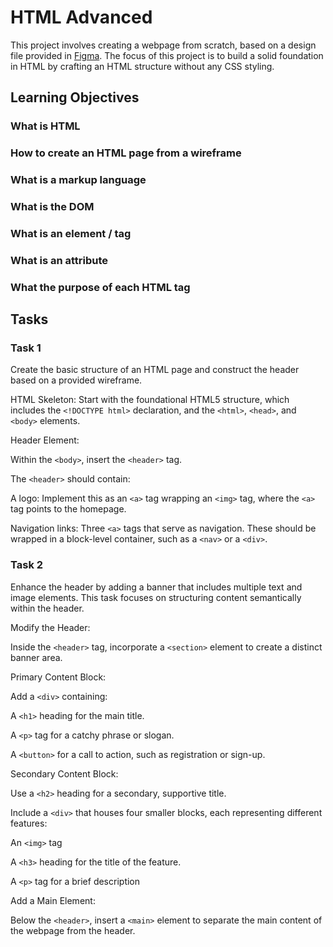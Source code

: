 # HTML Advanced

This project involves creating a webpage from scratch, based on a design file provided in [Figma](https://www.figma.com/file/XrEAsu1vQj5fhVaNG38d2W/Homepage?type=design&node-id=0-1&mode=design&t=odbpkpcMXB66kvTC-0). The focus of this project is to build a solid foundation in HTML by crafting an HTML structure without any CSS styling.


## Learning Objectives

### What is HTML

### How to create an HTML page from a wireframe

### What is a markup language

### What is the DOM

### What is an element / tag

### What is an attribute

### What the purpose of each HTML tag

## Tasks

### Task 1
Create the basic structure of an HTML page and construct the header based on a provided wireframe.

HTML Skeleton: Start with the foundational HTML5 structure, which includes the `<!DOCTYPE html>` declaration, and the `<html>`, `<head>`, and `<body>` elements.

Header Element:

Within the `<body>`, insert the `<header>` tag.

The `<header>` should contain:

A logo: Implement this as an `<a>` tag wrapping an `<img>` tag, where the `<a>` tag points to the homepage.

Navigation links: Three `<a>` tags that serve as navigation. These should be wrapped in a block-level container, such as a `<nav>` or a `<div>`.

### Task 2
Enhance the header by adding a banner that includes multiple text and image elements. This task focuses on structuring content semantically within the header.

Modify the Header:

Inside the `<header>` tag, incorporate a `<section>` element to create a distinct banner area.

Primary Content Block:

Add a `<div>` containing:

A `<h1>` heading for the main title.

A `<p>` tag for a catchy phrase or slogan.

A `<button>` for a call to action, such as registration or sign-up.

Secondary Content Block:

Use a `<h2>` heading for a secondary, supportive title.

Include a `<div>` that houses four smaller blocks, each representing different features:

An `<img>` tag 

A `<h3>` heading for the title of the feature.

A `<p>` tag for a brief description

Add a Main Element:

Below the `<header>`, insert a `<main>` element to separate the main content of the webpage from the header.

